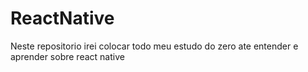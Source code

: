 # ReactNative
Neste repositorio irei colocar todo meu estudo do zero ate entender e aprender sobre react native
